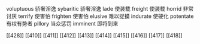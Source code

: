 




voluptuous 骄奢淫逸
sybaritic 骄奢淫逸
lade 使装载
freight 使装载
horrid 非常讨厌
terrify 使害怕
frighten 使害怕
elusive 难以捉摸
indurate 使硬化
potentate 有权有势者
pillory 当众惩罚
imminent 即将到来

[[428]]
[[410]]
[[411]]
[[412]]
[[413]]
[[414]]
[[415]]
[[416]]
[[417]]
[[418]]